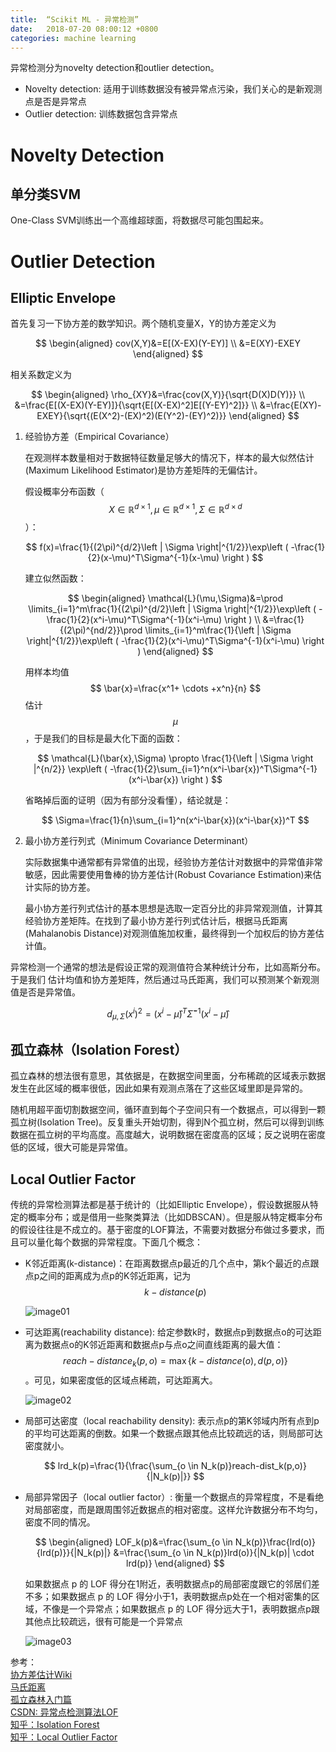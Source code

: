 ```yaml
---
title:  “Scikit ML - 异常检测”
date:   2018-07-20 08:00:12 +0800
categories: machine learning
---
```


异常检测分为novelty detection和outlier detection。
- Novelty detection: 适用于训练数据没有被异常点污染，我们关心的是新观测点是否是异常点
- Outlier detection: 训练数据包含异常点


# **Novelty Detection**

## 单分类SVM

One-Class SVM训练出一个高维超球面，将数据尽可能包围起来。

# **Outlier Detection**

## Elliptic Envelope

首先复习一下协方差的数学知识。两个随机变量X，Y的协方差定义为

$$
\begin{aligned}
cov(X,Y)&=E[(X-EX)(Y-EY)] \\
&=E(XY)-EXEY
\end{aligned}
$$

相关系数定义为

$$
\begin{aligned}
\rho_{XY}&=\frac{cov(X,Y)}{\sqrt{D(X)D(Y)}} \\
&=\frac{E[(X-EX)(Y-EY)]}{\sqrt{E[(X-EX)^2]E[(Y-EY)^2]}} \\
&=\frac{E(XY)-EXEY}{\sqrt{(E(X^2)-(EX)^2)(E(Y^2)-(EY)^2)}}
\end{aligned}
$$

1. 经验协方差（Empirical Covariance）

    在观测样本数量相对于数据特征数量足够大的情况下，样本的最大似然估计(Maximum Likelihood Estimator)是协方差矩阵的无偏估计。

    假设概率分布函数（$$ X \in \mathbb{R}^{d \times 1}, \mu \in \mathbb{R}^{d \times 1}, \Sigma \in \mathbb{R}^{d \times d} $$）：

    $$
    f(x)=\frac{1}{(2\pi)^{d/2}\left | \Sigma \right|^{1/2}}\exp\left ( -\frac{1}{2}(x-\mu)^T\Sigma^{-1}(x-\mu) \right )
    $$

    建立似然函数：

    $$
    \begin{aligned}
    \mathcal{L}(\mu,\Sigma)&=\prod \limits_{i=1}^m\frac{1}{(2\pi)^{d/2}\left | \Sigma \right|^{1/2}}\exp\left ( -\frac{1}{2}(x^i-\mu)^T\Sigma^{-1}(x^i-\mu) \right ) \\
    &=\frac{1}{(2\pi)^{nd/2}}\prod \limits_{i=1}^m\frac{1}{\left | \Sigma \right|^{1/2}}\exp\left ( -\frac{1}{2}(x^i-\mu)^T\Sigma^{-1}(x^i-\mu) \right )
    \end{aligned}
    $$
  
    用样本均值$$ \bar{x}=\frac{x^1+ \cdots +x^n}{n} $$估计$$ \mu $$，于是我们的目标是最大化下面的函数：

    $$
    \mathcal{L}(\bar{x},\Sigma) \propto \frac{1}{\left | \Sigma \right |^{n/2}} \exp\left ( -\frac{1}{2}\sum_{i=1}^n(x^i-\bar{x})^T\Sigma^{-1}(x^i-\bar{x}) \right )
    $$

    省略掉后面的证明（因为有部分没看懂），结论就是：

    $$
    \Sigma=\frac{1}{n}\sum_{i=1}^n(x^i-\bar{x})(x^i-\bar{x})^T
    $$

2. 最小协方差行列式（Minimum Covariance Determinant）
    
    实际数据集中通常都有异常值的出现，经验协方差估计对数据中的异常值非常敏感，因此需要使用鲁棒的协方差估计(Robust Covariance Estimation)来估计实际的协方差。

    最小协方差行列式估计的基本思想是选取一定百分比的非异常观测值，计算其经验协方差矩阵。在找到了最小协方差行列式估计后，根据马氏距离(Mahalanobis Distance)对观测值施加权重，最终得到一个加权后的协方差估计值。

异常检测一个通常的想法是假设正常的观测值符合某种统计分布，比如高斯分布。于是我们
估计均值和协方差矩阵，然后通过马氏距离，我们可以预测某个新观测值是否是异常值。

$$
d_{\mu,\Sigma}(x^i)^2=(x^i-\hat{\mu})^T\hat{\Sigma}^{-1}(x^i-\hat{\mu})
$$

## 孤立森林（Isolation Forest）

孤立森林的想法很有意思，其依据是，在数据空间里面，分布稀疏的区域表示数据发生在此区域的概率很低，因此如果有观测点落在了这些区域里即是异常的。

随机用超平面切割数据空间，循环直到每个子空间只有一个数据点，可以得到一颗孤立树(Isolation Tree)。反复重头开始切割，得到N个孤立树，然后可以得到训练数据在孤立树的平均高度。高度越大，说明数据在密度高的区域；反之说明在密度低的区域，很大可能是异常值。

## Local Outlier Factor

传统的异常检测算法都是基于统计的（比如Elliptic Envelope），假设数据服从特定的概率分布；或是借用一些聚类算法（比如DBSCAN）。但是服从特定概率分布的假设往往是不成立的。基于密度的LOF算法，不需要对数据分布做过多要求，而且可以量化每个数据的异常程度。下面几个概念：

- K邻近距离(k-distance)：在距离数据点p最近的几个点中，第k个最近的点跟点p之间的距离成为点p的K邻近距离，记为$$ k-distance(p) $$

    ![image01]({{site.baseurl}}/image/20180720/k_distance.png)

- 可达距离(reachability distance): 给定参数k时，数据点p到数据点o的可达距离为数据点o的K邻近距离和数据点p与点o之间直线距离的最大值：$$ reach-distance_k(p,o)=\max\{k-distance(o), d(p,o)\} $$。可见，如果密度低的区域点稀疏，可达距离大。

    ![image02]({{site.baseurl}}/image/20180720/reach_distance.png)

- 局部可达密度（local reachability density): 表示点p的第K邻域内所有点到p的平均可达距离的倒数。如果一个数据点跟其他点比较疏远的话，则局部可达密度就小。

    $$
    lrd_k(p)=\frac{1}{\frac{\sum_{o \in N_k(p)}reach-dist_k(p,o)}{|N_k(p)|}}
    $$

- 局部异常因子（local outlier factor）: 衡量一个数据点的异常程度，不是看绝对局部密度，而是跟周围邻近数据点的相对密度。这样允许数据分布不均匀，密度不同的情况。

    $$
    \begin{aligned}
    LOF_k(p)&=\frac{\sum_{o \in N_k(p)}\frac{lrd(o)}{lrd(p)}}{|N_k(p)|}
    &=\frac{\sum_{o \in N_k(p)}lrd(o)}{|N_k(p)| \cdot lrd(p)}
    \end{aligned}
    $$

    如果数据点 p 的 LOF 得分在1附近，表明数据点p的局部密度跟它的邻居们差不多；如果数据点 p 的 LOF 得分小于1，表明数据点p处在一个相对密集的区域，不像是一个异常点；如果数据点 p 的 LOF 得分远大于1，表明数据点p跟其他点比较疏远，很有可能是一个异常点

    ![image03]({{site.baseurl}}/image/20180720/lof.png)

参考：  
[协方差估计Wiki](https://en.wikipedia.org/wiki/Estimation_of_covariance_matrices)  
[马氏距离](http://www.cnblogs.com/kevinGaoblog/archive/2012/06/19/2555448.html)  
[孤立森林入门篇](https://www.jianshu.com/p/5af3c66e0410)  
[CSDN: 异常点检测算法LOF](https://blog.csdn.net/wangyibo0201/article/details/51705966)  
[知乎：Isolation Forest](https://zhuanlan.zhihu.com/p/27777266)  
[知乎：Local Outlier Factor](https://zhuanlan.zhihu.com/p/28178476)